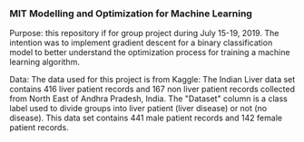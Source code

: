 ### MIT Modelling and Optimization for Machine Learning

Purpose: this repository if for group project during July 15-19, 2019.  The intention was to implement gradient descent for a binary classification model to better understand the optimization process for training a machine learning algorithm.  

Data: The data used for this project is from Kaggle: The Indian Liver data set contains 416 liver patient records and 167 non liver patient records collected from North East of Andhra Pradesh, India. The "Dataset" column is a class label used to divide groups into liver patient (liver disease) or not (no disease). This data set contains 441 male patient records and 142 female patient records.
